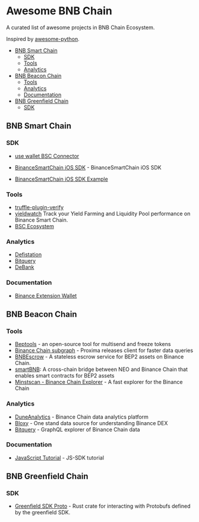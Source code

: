# Awesome BNB Chain

A curated list of awesome projects in BNB Chain Ecosystem.

Inspired by [awesome-python](https://github.com/vinta/awesome-python/).

- [BNB Smart Chain](#bnb-smart-chain)
  * [SDK](#sdk)
  * [Tools](#tools)
  * [Analytics](#analytics)
- [BNB Beacon Chain](#bnb-beacon-chain)
  * [Tools](#tools-1)
  * [Analytics](#analytics-1)
  * [Documentation](#documentation)
- [BNB Greenfield Chain](#bnb-greenfield-chain)
  * [SDK](#sdk-1)

## BNB Smart Chain

### SDK

* [use wallet BSC Connector](https://github.com/aragon/use-wallet/tree/master/examples)

* [BinanceSmartChain iOS SDK](https://github.com/centerprime/BinanceSmartChain-iOS-SDK) - BinanceSmartChain iOS SDK

* [BinanceSmartChain iOS SDK Example](https://github.com/centerprime/BinanceSmartChain-iOS-Wallet-Sample)

### Tools

* [truffle-plugin-verify](https://github.com/rkalis/truffle-plugin-verify)
* [yieldwatch](https://yieldwatch.net/) Track your Yield Farming and Liquidity Pool performance on Binance Smart Chain.
* [BSC Ecosystem](https://github.com/binance-chain/bsc-ecosystem)

### Analytics

* [Defistation](https://www.defistation.io/)
* [Bitquery](https://bitquery.io/blog/binance-smart-chain-api)
* [DeBank](https://debank.com/projects?type=bsc)

### Documentation

* [Binance Extension Wallet](https://binance-wallet.gitbook.io/binance-chain-extension-wallet)

## BNB Beacon Chain

### Tools

* [Beptools](https://beptools.org/) - an open-source tool for multisend and freeze tokens
* [Binance Chain subgraph](https://github.com/proxima-one/binance-chain-subgraph) - Proxima releases client for faster data queries
* [BNBEscrow](https://gitlab.com/canyacoin/canwork/bepescrow) - A stateless escrow service for BEP2 assets on Binance Chain.
* [smartBNB](https://github.com/safudex/smartbnb): A cross-chain bridge between NEO and Binance Chain that enables smart contracts for BEP2 assets
* [Minstscan - Binance Chain Explorer](https://binance.mintscan.io/) - A fast explorer for the Binance Chain

### Analytics

* [DuneAnalytics](https://explore.duneanalytics.com/public/dashboards/orYVVlec8ZaUrLr9yfDW0eyAZKMYt06Uab7qDPlx) - Binance Chain data analytics platform
* [Bloxy](https://stat.bloxy.info/superset/dashboard/binance/?standalone=true) - One stand data source for understanding Binance DEX
* [Bitquery](https://explorer.bitquery.io/binance) - GraphQL explorer of Binance Chain data

### Documentation

* [JavaScript Tutorial](https://docs.beptools.org/) - JS-SDK tutorial

## BNB Greenfield Chain

### SDK

* [Greenfield SDK Proto](https://github.com/KRakenoZavr/greenfield-sdk-rust-v2.git) - Rust crate for interacting with Protobufs defined by the greenfield SDK.
